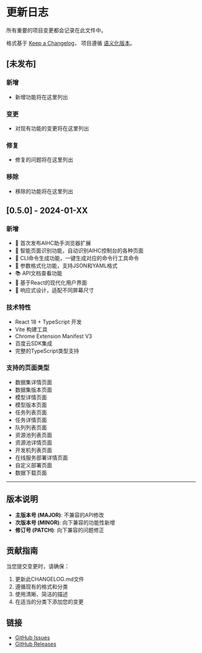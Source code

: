 # 更新日志

所有重要的项目变更都会记录在此文件中。

格式基于 [Keep a Changelog](https://keepachangelog.com/zh-CN/1.0.0/)，
项目遵循 [语义化版本](https://semver.org/lang/zh-CN/)。

## [未发布]

### 新增
- 新增功能将在这里列出

### 变更
- 对现有功能的变更将在这里列出

### 修复
- 修复的问题将在这里列出

### 移除
- 移除的功能将在这里列出

## [0.5.0] - 2024-01-XX

### 新增
- 🎉 首次发布AIHC助手浏览器扩展
- 🎯 智能页面识别功能，自动识别AIHC控制台的各种页面
- 🔧 CLI命令生成功能，一键生成对应的命令行工具命令
- 📄 参数格式化功能，支持JSON和YAML格式
- 📚 API文档查看功能
- 🎨 基于React的现代化用户界面
- 📱 响应式设计，适配不同屏幕尺寸

### 技术特性
- React 18 + TypeScript 开发
- Vite 构建工具
- Chrome Extension Manifest V3
- 百度云SDK集成
- 完整的TypeScript类型支持

### 支持的页面类型
- 数据集详情页面
- 数据集版本页面
- 模型详情页面
- 模型版本页面
- 任务列表页面
- 任务详情页面
- 队列列表页面
- 资源池列表页面
- 资源池详情页面
- 开发机列表页面
- 在线服务部署详情页面
- 自定义部署页面
- 数据下载页面

---

## 版本说明

- **主版本号 (MAJOR)**: 不兼容的API修改
- **次版本号 (MINOR)**: 向下兼容的功能性新增
- **修订号 (PATCH)**: 向下兼容的问题修正

## 贡献指南

当您提交变更时，请确保：

1. 更新此CHANGELOG.md文件
2. 遵循现有的格式和分类
3. 使用清晰、简洁的描述
4. 在适当的分类下添加您的变更

## 链接

- [GitHub Issues](https://github.com/your-username/AIHCX-EXT/issues)
- [GitHub Releases](https://github.com/your-username/AIHCX-EXT/releases)
